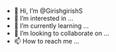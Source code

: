 - 👋 Hi, I’m @GirishgirishS
- 👀 I’m interested in ...
- 🌱 I’m currently learning ...
- 💞️ I’m looking to collaborate on ...
- 📫 How to reach me ...

<!---
GirishgirishS/GirishgirishS is a ✨ special ✨ repository because its `README.md` (this file) appears on your GitHub profile.
You can click the Preview link to take a look at your changes.
--->
